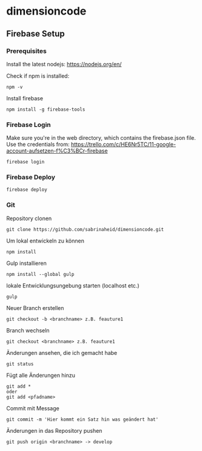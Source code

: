 # dimensioncode

## Firebase Setup

### Prerequisites
Install the latest nodejs: https://nodejs.org/en/

Check if npm is installed:
```
npm -v
```

Install firebase
```
npm install -g firebase-tools
```

### Firebase Login
Make sure you're in the web directory, which contains the firebase.json file.
Use the credentials from: https://trello.com/c/HE6Nr5TC/11-google-account-aufsetzen-f%C3%BCr-firebase
```
firebase login
```

### Firebase Deploy
```
firebase deploy
```

### Git
Repository clonen 
```
git clone https://github.com/sabrinaheid/dimensioncode.git
```

Um lokal entwickeln zu können
```
npm install
```

Gulp installieren
```
npm install --global gulp
```


lokale Entwicklungsungebung starten (localhost etc.)
```
gulp
```

Neuer Branch erstellen
```
git checkout -b <branchname> z.B. feauture1
```

Branch wechseln
```
git checkout <branchname> z.B. feauture1
```


Änderungen ansehen, die ich gemacht habe
```
git status
```

Fügt alle Änderungen hinzu
```
git add *
oder
git add <pfadname>
```

Commit mit Message
```
git commit -m 'Hier kommt ein Satz hin was geändert hat'
```

Änderungen in das Repository pushen
```
git push origin <branchname> -> develop
```

